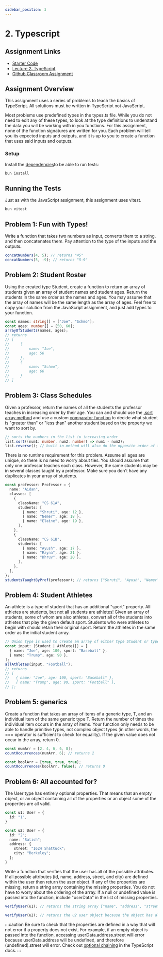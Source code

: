 ```yaml
---
sidebar_position: 3
---
```


# 2. Typescript

## Assignment Links

- [Starter Code](https://github.com/Codify-Berkeley-Education/Assignment-Starter-Typescript)
- [Lecture 2: TypeScript](https://www.youtube.com/watch?v=gpbAb0Bgwx8)
- [Github Classroom Assignment](https://classroom.github.com/a/cldycgb3)

## Assignment Overview

This assignment uses a series of problems to teach the basics of TypeScript. All solutions must be written in TypeScript not JavaScript.

Most problems use predefined types in the types.ts file. While you do not need to edit any of these types, to look at the type definitions to understand the data you will be working with in you functions. For this assignment, none of the function signatures are written for you. Each problem will tell you its expected inputs and outputs, and it is up to you to create a function that uses said inputs and outputs.

### Setup

Install the [dependencies](../glossary#dependency)to be able to run tests:

```bash
bun install
```

## Running the Tests

Just as with the JavaScript assignment, this assignment uses vitest.

```bash
bun vitest
```

## Problem 1: Fun with Types!

Write a function that takes two numbers as input, converts them to a string, and then concatenates them. Pay attention to the type of the inputs and the outputs.

```typescript
concatNumbers(4, 5); // returns "45"
concatNumbers(5, -9); // returns "5-9"
```

## Problem 2: Student Roster

Using the created type Student, create a function to return an array of students given an array of student names and student ages. Return the students in the same order as the names and ages. You may assume that the array of names will be the same length as the array of ages. Feel free to copy your solution from the JavaScript assignment, and just add types to your function.

```typescript
const names: string[] = ["Joe", "Schmo"];
const ages: number[] = [50, 60];
arrayOfStudents(names, ages);
// returns
// [
//     {
//         name: "Joe",
//         age: 50
//     },
//     {
//         name: "Schmo",
//         age: 60
//     }
// ]
```

## Problem 3: Class Schedules

Given a professor, return the names of all the students the professor teaches in increasing order by their age. You can and should use the [.sort array method](https://flaviocopes.com/how-to-sort-array-of-objects-by-property-javascript/) and use a custom [comparator function](https://developer.mozilla.org/en-US/docs/Web/JavaScript/Reference/Global_Objects/Array/sort#description) to decide what student is "greater than" or "less than" another student based on the property we want to sort by.

```typescript
// sorts the numbers in the list in increasing order
list.sort((num1: number, num2: number) => num1 - num2);
list.reverse(); // built in method will also do the opposite order of the sort function
```

There is no runtime requirement for this problem. Assume all ages are unique, so there is no need to worry about ties. You should assume that only one professor teaches each class. However, the same students may be in several classes taught by a professor. Make sure you don't have any duplicates in your array of students.

```typescript
const professor: Professor = {
  name: "Aidan",
  classes: [
    {
      className: "CS 61A",
      students: [
        { name: "Shruti", age: 12 },
        { name: "Nemer", age: 18 },
        { name: "Elaine", age: 19 },
      ],
    },
    {
      className: "CS 61B",
      students: [
        { name: "Ayush", age: 17 },
        { name: "Rayna", age: 21 },
        { name: "Dhruv", age: 20 },
      ],
    },
  ],
};
studentsTaughtByProf(professor); // returns ["Shruti", "Ayush", "Nemer", "Elaine", "Dhruv", "Rayna"];
```

## Problem 4: Student Athletes

An athlete is a type of student that has an additional "sport" property. All athletes are students, but not all students are athletes! Given an array of students, some of whom are also athletes, convert all of the students into athletes that play the given default sport. Students who were athletes to begin with should retain their original sport. Return the athletes in the same order as the initial student array.

```typescript
// Union type is used to create an array of either type Student or type Athlete
const input: (Student | Athlete)[] = [
  { name: "Joe", age: 100, sport: "Baseball" },
  { name: "Trump", age: 90 },
];
allAthletes(input, "Football");
// returns
// [
//   { name: "Joe", age: 100, sport: "Baseball" },
//   { name: "Trump", age: 90, sport: "Football" },
// ];
```

## Problem 5: generics

Create a function that takes an array of items of a generic type, T, and an individual item of the same generic type T. Return the number of times the individual item occurs in the array of items. Your function only needs to be able to handle primitive types, not complex object types (in other words, the === operator is sufficient to check for equality). If the given value does not occur in the array, return 0.

```typescript
const numArr = [2, 4, 6, 6, 8];
countOccurrences(numArr, 6); // returns 2

const boolArr = [true, true, true];
countOccurrences(boolArr, false); // returns 0
```

## Problem 6: All accounted for?

The User type has entirely optional properties. That means that an empty object, or an object containing all of the properties or an object some of the properties are all valid.

```typescript
const u1: User = {
  id: "1",
}

const u2: User = {
  id: "2";
  name: "Satish";
  address: {
    street: "1624 Shattuck";
    city: "Berkeley";
  };
}
```

Write a function that verifies that the user has all of the possible attributes. If all possible attributes (id, name, address, street, and city) are defined within the user then return the user object. If any of the properties are missing, return a string array containing the missing properties. You do not have to worry about the ordering of the array. If a null or undefined value is passed into the function, include "userData" in the list of missing properties.

```typescript
verifyUser(u1); // returns the string array ["name", "address", "street", "city"]

verifyUser(u2); // returns the u2 user object because the object has all properties defined
```

:::caution
Be sure to check that the properties are defined in a way that will not error if a property does not exist. For example, if an empty object is passed into the function, accessing userData.address.street will error because userData.address will be undefined, and therefore (undefined).street will error. Check out [optional chaining](https://www.typescriptlang.org/docs/handbook/release-notes/typescript-3-7.html) in the TypeScript docs.
:::
